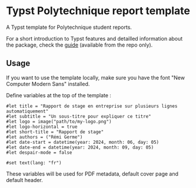 # Typst Polytechnique report template

A Typst template for Polytechnique student reports.

For a short introduction to Typst features and detailled information about the package, check the [guide](guide.pdf) (available from the repo only).

## Usage

If you want to use the template locally, make sure you have the font "New Computer Modern Sans" installed.

Define variables at the top of the template :

```typc
#let title = "Rapport de stage en entreprise sur plusieurs lignes automatiquement"
#let subtitle = "Un sous-titre pour expliquer ce titre"
#let logo = image("path/to/my-logo.png")
#let logo-horizontal = true
#let short-title = "Rapport de stage"
#let authors = ("Rémi Germe")
#let date-start = datetime(year: 2024, month: 06, day: 05)
#let date-end = datetime(year: 2024, month: 09, day: 05)
#let despair-mode = false

#set text(lang: "fr")
```

These variables will be used for PDF metadata, default cover page and default header.
